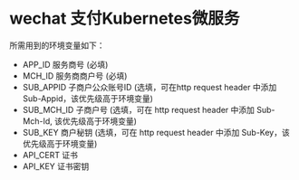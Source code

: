 # wechat 支付Kubernetes微服务

所需用到的环境变量如下：

* APP_ID 服务商号 (必填)
* MCH_ID 服务商商户号 (必填)
* SUB_APPID 子商户公众账号ID (选填，可在http request header 中添加 Sub-Appid，该优先级高于环境变量)
* SUB_MCH_ID 子商户号 (选填，可在 http request header 中添加 Sub-Mch-Id, 该优先级高于环境变量)
* SUB_KEY 商户秘钥 (选填，可在 http request header 中添加 Sub-Key，该优先级高于环境变量)
* API_CERT 证书
* API_KEY 证书密钥
